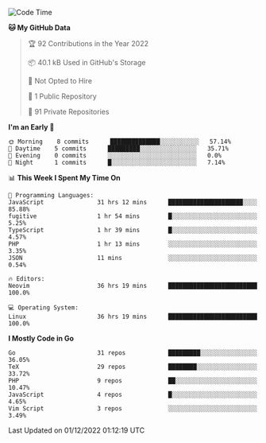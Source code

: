 
<!--START_SECTION:waka-->
![Code Time](http://img.shields.io/badge/Code%20Time-2%2C934%20hrs%2013%20mins-blue)

**🐱 My GitHub Data** 

> 🏆 92 Contributions in the Year 2022
 > 
> 📦 40.1 kB Used in GitHub's Storage 
 > 
> 🚫 Not Opted to Hire
 > 
> 📜 1 Public Repository 
 > 
> 🔑 91 Private Repositories  
 > 
**I'm an Early 🐤** 

```text
🌞 Morning    8 commits      ██████████████░░░░░░░░░░░   57.14% 
🌆 Daytime    5 commits      █████████░░░░░░░░░░░░░░░░   35.71% 
🌃 Evening    0 commits      ░░░░░░░░░░░░░░░░░░░░░░░░░   0.0% 
🌙 Night      1 commits      █░░░░░░░░░░░░░░░░░░░░░░░░   7.14%

```


📊 **This Week I Spent My Time On** 

```text
💬 Programming Languages: 
JavaScript               31 hrs 12 mins      █████████████████████░░░░   85.88% 
fugitive                 1 hr 54 mins        █░░░░░░░░░░░░░░░░░░░░░░░░   5.25% 
TypeScript               1 hr 39 mins        █░░░░░░░░░░░░░░░░░░░░░░░░   4.57% 
PHP                      1 hr 13 mins        ░░░░░░░░░░░░░░░░░░░░░░░░░   3.35% 
JSON                     11 mins             ░░░░░░░░░░░░░░░░░░░░░░░░░   0.54%

🔥 Editors: 
Neovim                   36 hrs 19 mins      █████████████████████████   100.0%

💻 Operating System: 
Linux                    36 hrs 19 mins      █████████████████████████   100.0%

```

**I Mostly Code in Go** 

```text
Go                       31 repos            █████████░░░░░░░░░░░░░░░░   36.05% 
TeX                      29 repos            ████████░░░░░░░░░░░░░░░░░   33.72% 
PHP                      9 repos             ██░░░░░░░░░░░░░░░░░░░░░░░   10.47% 
JavaScript               4 repos             █░░░░░░░░░░░░░░░░░░░░░░░░   4.65% 
Vim Script               3 repos             ░░░░░░░░░░░░░░░░░░░░░░░░░   3.49%

```



 Last Updated on 01/12/2022 01:12:19 UTC
<!--END_SECTION:waka-->
